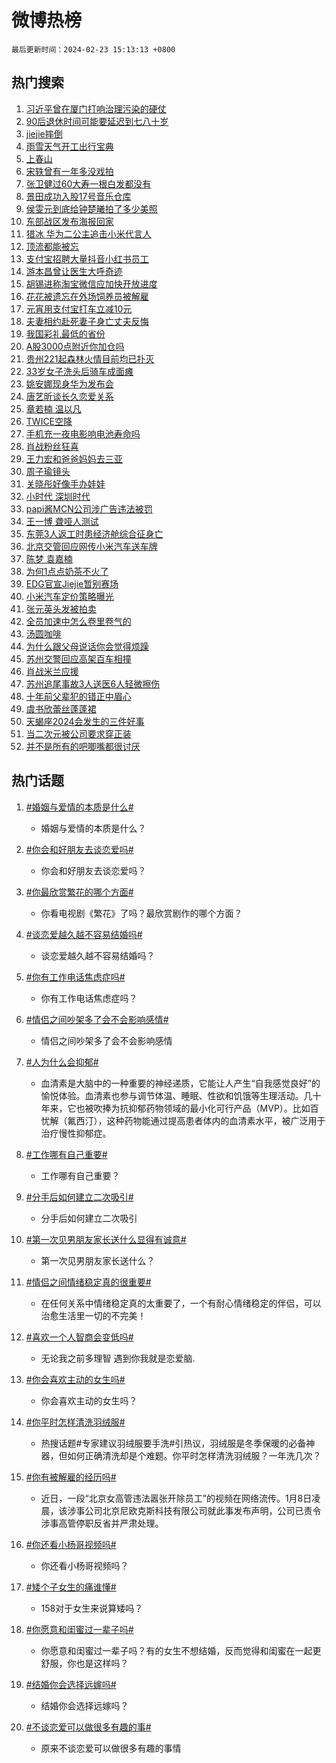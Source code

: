 # 微博热榜

`最后更新时间：2024-02-23 15:13:13 +0800`

## 热门搜索

1. [习近平曾在厦门打响治理污染的硬仗](https://m.weibo.cn/search?containerid=100103type%3D1%26t%3D10%26q%3D%23%E4%B9%A0%E8%BF%91%E5%B9%B3%E6%9B%BE%E5%9C%A8%E5%8E%A6%E9%97%A8%E6%89%93%E5%93%8D%E6%B2%BB%E7%90%86%E6%B1%A1%E6%9F%93%E7%9A%84%E7%A1%AC%E4%BB%97%23&stream_entry_id=51&isnewpage=1&extparam=seat%3D1%26dgr%3D0%26c_type%3D51%26stream_entry_id%3D51%26pos%3D0%26cate%3D10103%26filter_type%3Drealtimehot%26q%3D%2523%25E4%25B9%25A0%25E8%25BF%2591%25E5%25B9%25B3%25E6%259B%25BE%25E5%259C%25A8%25E5%258E%25A6%25E9%2597%25A8%25E6%2589%2593%25E5%2593%258D%25E6%25B2%25BB%25E7%2590%2586%25E6%25B1%25A1%25E6%259F%2593%25E7%259A%2584%25E7%25A1%25AC%25E4%25BB%2597%2523%26display_time%3D1708672392%26pre_seqid%3D1708672392361015655122)
1. [90后退休时间可能要延迟到七八十岁](https://m.weibo.cn/search?containerid=100103type%3D1%26t%3D10%26q%3D%2390%E5%90%8E%E9%80%80%E4%BC%91%E6%97%B6%E9%97%B4%E5%8F%AF%E8%83%BD%E8%A6%81%E5%BB%B6%E8%BF%9F%E5%88%B0%E4%B8%83%E5%85%AB%E5%8D%81%E5%B2%81%23&stream_entry_id=31&isnewpage=1&extparam=seat%3D1%26c_type%3D31%26stream_entry_id%3D31%26band_rank%3D1%26cate%3D5001%26realpos%3D1%26filter_type%3Drealtimehot%26q%3D%252390%25E5%2590%258E%25E9%2580%2580%25E4%25BC%2591%25E6%2597%25B6%25E9%2597%25B4%25E5%258F%25AF%25E8%2583%25BD%25E8%25A6%2581%25E5%25BB%25B6%25E8%25BF%259F%25E5%2588%25B0%25E4%25B8%2583%25E5%2585%25AB%25E5%258D%2581%25E5%25B2%2581%2523%26dgr%3D0%26pos%3D0%26flag%3D1%26lcate%3D5001%26display_time%3D1708672392%26pre_seqid%3D1708672392361015655122)
1. [jiejie摔倒](https://m.weibo.cn/search?containerid=100103type%3D1%26t%3D10%26q%3Djiejie%E6%91%94%E5%80%92&stream_entry_id=31&isnewpage=1&extparam=seat%3D1%26c_type%3D31%26stream_entry_id%3D31%26band_rank%3D2%26cate%3D5001%26realpos%3D2%26filter_type%3Drealtimehot%26q%3Djiejie%25E6%2591%2594%25E5%2580%2592%26dgr%3D0%26pos%3D1%26flag%3D2%26lcate%3D5001%26display_time%3D1708672392%26pre_seqid%3D1708672392361015655122)
1. [雨雪天气开工出行宝典](https://m.weibo.cn/search?containerid=100103type%3D1%26t%3D10%26q%3D%23%E9%9B%A8%E9%9B%AA%E5%A4%A9%E6%B0%94%E5%BC%80%E5%B7%A5%E5%87%BA%E8%A1%8C%E5%AE%9D%E5%85%B8%23&stream_entry_id=31&isnewpage=1&extparam=seat%3D1%26c_type%3D31%26stream_entry_id%3D31%26band_rank%3D3%26cate%3D5001%26realpos%3D3%26filter_type%3Drealtimehot%26q%3D%2523%25E9%259B%25A8%25E9%259B%25AA%25E5%25A4%25A9%25E6%25B0%2594%25E5%25BC%2580%25E5%25B7%25A5%25E5%2587%25BA%25E8%25A1%258C%25E5%25AE%259D%25E5%2585%25B8%2523%26dgr%3D0%26pos%3D2%26flag%3D0%26lcate%3D5001%26display_time%3D1708672392%26pre_seqid%3D1708672392361015655122)
1. [上春山](https://m.weibo.cn/search?containerid=100103type%3D1%26t%3D10%26q%3D%E4%B8%8A%E6%98%A5%E5%B1%B1&stream_entry_id=31&isnewpage=1&extparam=seat%3D1%26c_type%3D31%26stream_entry_id%3D31%26band_rank%3D4%26cate%3D5001%26realpos%3D4%26filter_type%3Drealtimehot%26q%3D%25E4%25B8%258A%25E6%2598%25A5%25E5%25B1%25B1%26dgr%3D0%26pos%3D3%26flag%3D1%26lcate%3D5001%26display_time%3D1708672392%26pre_seqid%3D1708672392361015655122)
1. [宋轶曾有一年多没戏拍](https://m.weibo.cn/search?containerid=100103type%3D1%26t%3D10%26q%3D%23%E5%AE%8B%E8%BD%B6%E6%9B%BE%E6%9C%89%E4%B8%80%E5%B9%B4%E5%A4%9A%E6%B2%A1%E6%88%8F%E6%8B%8D%23&stream_entry_id=31&isnewpage=1&extparam=seat%3D1%26c_type%3D31%26stream_entry_id%3D31%26band_rank%3D5%26cate%3D5001%26realpos%3D5%26filter_type%3Drealtimehot%26q%3D%2523%25E5%25AE%258B%25E8%25BD%25B6%25E6%259B%25BE%25E6%259C%2589%25E4%25B8%2580%25E5%25B9%25B4%25E5%25A4%259A%25E6%25B2%25A1%25E6%2588%258F%25E6%258B%258D%2523%26dgr%3D0%26pos%3D4%26flag%3D2%26lcate%3D5001%26display_time%3D1708672392%26pre_seqid%3D1708672392361015655122)
1. [张卫健过60大寿一根白发都没有](https://m.weibo.cn/search?containerid=100103type%3D1%26t%3D10%26q%3D%E5%BC%A0%E5%8D%AB%E5%81%A5%E8%BF%8760%E5%A4%A7%E5%AF%BF%E4%B8%80%E6%A0%B9%E7%99%BD%E5%8F%91%E9%83%BD%E6%B2%A1%E6%9C%89&stream_entry_id=31&isnewpage=1&extparam=seat%3D1%26c_type%3D31%26stream_entry_id%3D31%26band_rank%3D6%26cate%3D5001%26realpos%3D6%26filter_type%3Drealtimehot%26q%3D%25E5%25BC%25A0%25E5%258D%25AB%25E5%2581%25A5%25E8%25BF%258760%25E5%25A4%25A7%25E5%25AF%25BF%25E4%25B8%2580%25E6%25A0%25B9%25E7%2599%25BD%25E5%258F%2591%25E9%2583%25BD%25E6%25B2%25A1%25E6%259C%2589%26dgr%3D0%26pos%3D5%26flag%3D1%26lcate%3D5001%26display_time%3D1708672392%26pre_seqid%3D1708672392361015655122)
1. [景田成功入股17号音乐仓库](https://m.weibo.cn/search?containerid=100103type%3D1%26t%3D10%26q%3D%23%E6%99%AF%E7%94%B0%E6%88%90%E5%8A%9F%E5%85%A5%E8%82%A117%E5%8F%B7%E9%9F%B3%E4%B9%90%E4%BB%93%E5%BA%93%23&stream_entry_id=31&isnewpage=1&extparam=seat%3D1%26filter_type%3Drealtimehot%26c_type%3D31%26stream_entry_id%3D31%26band_rank%3D7%26cate%3D5001%26is_ad_pos%3D1%26q%3D%2523%25E6%2599%25AF%25E7%2594%25B0%25E6%2588%2590%25E5%258A%259F%25E5%2585%25A5%25E8%2582%25A117%25E5%258F%25B7%25E9%259F%25B3%25E4%25B9%2590%25E4%25BB%2593%25E5%25BA%2593%2523%26dgr%3D0%26adid%3D223805%26pos%3D6%26topic_ad%3D1%26lcate%3D5001%26display_time%3D1708672392%26pre_seqid%3D1708672392361015655122)
1. [侯雯元到底给钟楚曦拍了多少美照](https://m.weibo.cn/search?containerid=100103type%3D1%26t%3D10%26q%3D%23%E4%BE%AF%E9%9B%AF%E5%85%83%E5%88%B0%E5%BA%95%E7%BB%99%E9%92%9F%E6%A5%9A%E6%9B%A6%E6%8B%8D%E4%BA%86%E5%A4%9A%E5%B0%91%E7%BE%8E%E7%85%A7%23&stream_entry_id=31&isnewpage=1&extparam=seat%3D1%26c_type%3D31%26stream_entry_id%3D31%26band_rank%3D7%26cate%3D5001%26realpos%3D7%26filter_type%3Drealtimehot%26q%3D%2523%25E4%25BE%25AF%25E9%259B%25AF%25E5%2585%2583%25E5%2588%25B0%25E5%25BA%2595%25E7%25BB%2599%25E9%2592%259F%25E6%25A5%259A%25E6%259B%25A6%25E6%258B%258D%25E4%25BA%2586%25E5%25A4%259A%25E5%25B0%2591%25E7%25BE%258E%25E7%2585%25A7%2523%26dgr%3D0%26pos%3D7%26flag%3D1%26lcate%3D5001%26display_time%3D1708672392%26pre_seqid%3D1708672392361015655122)
1. [东部战区发布海报回家](https://m.weibo.cn/search?containerid=100103type%3D1%26t%3D10%26q%3D%23%E4%B8%9C%E9%83%A8%E6%88%98%E5%8C%BA%E5%8F%91%E5%B8%83%E6%B5%B7%E6%8A%A5%E5%9B%9E%E5%AE%B6%23&stream_entry_id=31&isnewpage=1&extparam=seat%3D1%26c_type%3D31%26stream_entry_id%3D31%26band_rank%3D8%26cate%3D5001%26realpos%3D8%26filter_type%3Drealtimehot%26q%3D%2523%25E4%25B8%259C%25E9%2583%25A8%25E6%2588%2598%25E5%258C%25BA%25E5%258F%2591%25E5%25B8%2583%25E6%25B5%25B7%25E6%258A%25A5%25E5%259B%259E%25E5%25AE%25B6%2523%26dgr%3D0%26pos%3D8%26flag%3D1%26lcate%3D5001%26display_time%3D1708672392%26pre_seqid%3D1708672392361015655122)
1. [猎冰 华为二公主追击小米代言人](https://m.weibo.cn/search?containerid=100103type%3D1%26t%3D10%26q%3D%E7%8C%8E%E5%86%B0+%E5%8D%8E%E4%B8%BA%E4%BA%8C%E5%85%AC%E4%B8%BB%E8%BF%BD%E5%87%BB%E5%B0%8F%E7%B1%B3%E4%BB%A3%E8%A8%80%E4%BA%BA&stream_entry_id=31&isnewpage=1&extparam=seat%3D1%26c_type%3D31%26stream_entry_id%3D31%26band_rank%3D9%26cate%3D5001%26realpos%3D9%26filter_type%3Drealtimehot%26q%3D%25E7%258C%258E%25E5%2586%25B0%2520%25E5%258D%258E%25E4%25B8%25BA%25E4%25BA%258C%25E5%2585%25AC%25E4%25B8%25BB%25E8%25BF%25BD%25E5%2587%25BB%25E5%25B0%258F%25E7%25B1%25B3%25E4%25BB%25A3%25E8%25A8%2580%25E4%25BA%25BA%26dgr%3D0%26pos%3D9%26flag%3D0%26lcate%3D5001%26display_time%3D1708672392%26pre_seqid%3D1708672392361015655122)
1. [顶流都能被忘](https://m.weibo.cn/search?containerid=100103type%3D1%26t%3D10%26q%3D%E9%A1%B6%E6%B5%81%E9%83%BD%E8%83%BD%E8%A2%AB%E5%BF%98&stream_entry_id=31&isnewpage=1&extparam=seat%3D1%26c_type%3D31%26stream_entry_id%3D31%26band_rank%3D10%26cate%3D5001%26realpos%3D10%26filter_type%3Drealtimehot%26q%3D%25E9%25A1%25B6%25E6%25B5%2581%25E9%2583%25BD%25E8%2583%25BD%25E8%25A2%25AB%25E5%25BF%2598%26dgr%3D0%26pos%3D10%26flag%3D0%26lcate%3D5001%26display_time%3D1708672392%26pre_seqid%3D1708672392361015655122)
1. [支付宝招聘大量抖音小红书员工](https://m.weibo.cn/search?containerid=100103type%3D1%26t%3D10%26q%3D%23%E6%94%AF%E4%BB%98%E5%AE%9D%E6%8B%9B%E8%81%98%E5%A4%A7%E9%87%8F%E6%8A%96%E9%9F%B3%E5%B0%8F%E7%BA%A2%E4%B9%A6%E5%91%98%E5%B7%A5%23&stream_entry_id=31&isnewpage=1&extparam=seat%3D1%26c_type%3D31%26stream_entry_id%3D31%26band_rank%3D11%26cate%3D5001%26realpos%3D11%26filter_type%3Drealtimehot%26q%3D%2523%25E6%2594%25AF%25E4%25BB%2598%25E5%25AE%259D%25E6%258B%259B%25E8%2581%2598%25E5%25A4%25A7%25E9%2587%258F%25E6%258A%2596%25E9%259F%25B3%25E5%25B0%258F%25E7%25BA%25A2%25E4%25B9%25A6%25E5%2591%2598%25E5%25B7%25A5%2523%26dgr%3D0%26pos%3D11%26flag%3D2%26lcate%3D5001%26display_time%3D1708672392%26pre_seqid%3D1708672392361015655122)
1. [游本昌曾让医生大呼奇迹](https://m.weibo.cn/search?containerid=100103type%3D1%26t%3D10%26q%3D%23%E6%B8%B8%E6%9C%AC%E6%98%8C%E6%9B%BE%E8%AE%A9%E5%8C%BB%E7%94%9F%E5%A4%A7%E5%91%BC%E5%A5%87%E8%BF%B9%23&stream_entry_id=31&isnewpage=1&extparam=seat%3D1%26c_type%3D31%26stream_entry_id%3D31%26band_rank%3D12%26cate%3D5001%26realpos%3D12%26filter_type%3Drealtimehot%26q%3D%2523%25E6%25B8%25B8%25E6%259C%25AC%25E6%2598%258C%25E6%259B%25BE%25E8%25AE%25A9%25E5%258C%25BB%25E7%2594%259F%25E5%25A4%25A7%25E5%2591%25BC%25E5%25A5%2587%25E8%25BF%25B9%2523%26dgr%3D0%26pos%3D12%26flag%3D32768%26lcate%3D5001%26display_time%3D1708672392%26pre_seqid%3D1708672392361015655122)
1. [胡锡进称淘宝微信应加快开放进度](https://m.weibo.cn/search?containerid=100103type%3D1%26t%3D10%26q%3D%23%E8%83%A1%E9%94%A1%E8%BF%9B%E7%A7%B0%E6%B7%98%E5%AE%9D%E5%BE%AE%E4%BF%A1%E5%BA%94%E5%8A%A0%E5%BF%AB%E5%BC%80%E6%94%BE%E8%BF%9B%E5%BA%A6%23&stream_entry_id=31&isnewpage=1&extparam=seat%3D1%26c_type%3D31%26stream_entry_id%3D31%26band_rank%3D13%26cate%3D5001%26realpos%3D13%26filter_type%3Drealtimehot%26q%3D%2523%25E8%2583%25A1%25E9%2594%25A1%25E8%25BF%259B%25E7%25A7%25B0%25E6%25B7%2598%25E5%25AE%259D%25E5%25BE%25AE%25E4%25BF%25A1%25E5%25BA%2594%25E5%258A%25A0%25E5%25BF%25AB%25E5%25BC%2580%25E6%2594%25BE%25E8%25BF%259B%25E5%25BA%25A6%2523%26dgr%3D0%26pos%3D13%26flag%3D1%26lcate%3D5001%26display_time%3D1708672392%26pre_seqid%3D1708672392361015655122)
1. [花花被遗忘在外场饲养员被解雇](https://m.weibo.cn/search?containerid=100103type%3D1%26t%3D10%26q%3D%23%E8%8A%B1%E8%8A%B1%E8%A2%AB%E9%81%97%E5%BF%98%E5%9C%A8%E5%A4%96%E5%9C%BA%E9%A5%B2%E5%85%BB%E5%91%98%E8%A2%AB%E8%A7%A3%E9%9B%87%23&stream_entry_id=31&isnewpage=1&extparam=seat%3D1%26c_type%3D31%26stream_entry_id%3D31%26band_rank%3D14%26cate%3D5001%26realpos%3D14%26filter_type%3Drealtimehot%26q%3D%2523%25E8%258A%25B1%25E8%258A%25B1%25E8%25A2%25AB%25E9%2581%2597%25E5%25BF%2598%25E5%259C%25A8%25E5%25A4%2596%25E5%259C%25BA%25E9%25A5%25B2%25E5%2585%25BB%25E5%2591%2598%25E8%25A2%25AB%25E8%25A7%25A3%25E9%259B%2587%2523%26dgr%3D0%26pos%3D14%26flag%3D0%26lcate%3D5001%26display_time%3D1708672392%26pre_seqid%3D1708672392361015655122)
1. [元宵用支付宝打车立减10元](https://m.weibo.cn/search?containerid=100103type%3D1%26t%3D10%26q%3D%23%E5%85%83%E5%AE%B5%E7%94%A8%E6%94%AF%E4%BB%98%E5%AE%9D%E6%89%93%E8%BD%A6%E7%AB%8B%E5%87%8F10%E5%85%83%23&stream_entry_id=31&isnewpage=1&extparam=seat%3D1%26c_type%3D31%26stream_entry_id%3D31%26band_rank%3D15%26cate%3D5001%26realpos%3D15%26filter_type%3Drealtimehot%26q%3D%2523%25E5%2585%2583%25E5%25AE%25B5%25E7%2594%25A8%25E6%2594%25AF%25E4%25BB%2598%25E5%25AE%259D%25E6%2589%2593%25E8%25BD%25A6%25E7%25AB%258B%25E5%2587%258F10%25E5%2585%2583%2523%26dgr%3D0%26adid%3D223923%26pos%3D15%26flag%3D0%26lcate%3D5001%26display_time%3D1708672392%26pre_seqid%3D1708672392361015655122)
1. [夫妻相约赴死妻子身亡丈夫反悔](https://m.weibo.cn/search?containerid=100103type%3D1%26t%3D10%26q%3D%23%E5%A4%AB%E5%A6%BB%E7%9B%B8%E7%BA%A6%E8%B5%B4%E6%AD%BB%E5%A6%BB%E5%AD%90%E8%BA%AB%E4%BA%A1%E4%B8%88%E5%A4%AB%E5%8F%8D%E6%82%94%23&stream_entry_id=31&isnewpage=1&extparam=seat%3D1%26c_type%3D31%26stream_entry_id%3D31%26band_rank%3D16%26cate%3D5001%26realpos%3D16%26filter_type%3Drealtimehot%26q%3D%2523%25E5%25A4%25AB%25E5%25A6%25BB%25E7%259B%25B8%25E7%25BA%25A6%25E8%25B5%25B4%25E6%25AD%25BB%25E5%25A6%25BB%25E5%25AD%2590%25E8%25BA%25AB%25E4%25BA%25A1%25E4%25B8%2588%25E5%25A4%25AB%25E5%258F%258D%25E6%2582%2594%2523%26dgr%3D0%26pos%3D16%26flag%3D2%26lcate%3D5001%26display_time%3D1708672392%26pre_seqid%3D1708672392361015655122)
1. [我国彩礼最低的省份](https://m.weibo.cn/search?containerid=100103type%3D1%26t%3D10%26q%3D%23%E6%88%91%E5%9B%BD%E5%BD%A9%E7%A4%BC%E6%9C%80%E4%BD%8E%E7%9A%84%E7%9C%81%E4%BB%BD%23&stream_entry_id=31&isnewpage=1&extparam=seat%3D1%26c_type%3D31%26stream_entry_id%3D31%26band_rank%3D17%26cate%3D5001%26realpos%3D17%26filter_type%3Drealtimehot%26q%3D%2523%25E6%2588%2591%25E5%259B%25BD%25E5%25BD%25A9%25E7%25A4%25BC%25E6%259C%2580%25E4%25BD%258E%25E7%259A%2584%25E7%259C%2581%25E4%25BB%25BD%2523%26dgr%3D0%26pos%3D17%26flag%3D0%26lcate%3D5001%26display_time%3D1708672392%26pre_seqid%3D1708672392361015655122)
1. [A股3000点附近你加仓吗](https://m.weibo.cn/search?containerid=100103type%3D1%26t%3D10%26q%3D%23A%E8%82%A13000%E7%82%B9%E9%99%84%E8%BF%91%E4%BD%A0%E5%8A%A0%E4%BB%93%E5%90%97%23&stream_entry_id=31&isnewpage=1&extparam=seat%3D1%26c_type%3D31%26stream_entry_id%3D31%26band_rank%3D18%26cate%3D5001%26realpos%3D18%26filter_type%3Drealtimehot%26q%3D%2523A%25E8%2582%25A13000%25E7%2582%25B9%25E9%2599%2584%25E8%25BF%2591%25E4%25BD%25A0%25E5%258A%25A0%25E4%25BB%2593%25E5%2590%2597%2523%26dgr%3D0%26pos%3D18%26flag%3D1%26lcate%3D5001%26display_time%3D1708672392%26pre_seqid%3D1708672392361015655122)
1. [贵州221起森林火情目前均已扑灭](https://m.weibo.cn/search?containerid=100103type%3D1%26t%3D10%26q%3D%23%E8%B4%B5%E5%B7%9E221%E8%B5%B7%E6%A3%AE%E6%9E%97%E7%81%AB%E6%83%85%E7%9B%AE%E5%89%8D%E5%9D%87%E5%B7%B2%E6%89%91%E7%81%AD%23&stream_entry_id=31&isnewpage=1&extparam=seat%3D1%26c_type%3D31%26stream_entry_id%3D31%26band_rank%3D19%26cate%3D5001%26realpos%3D19%26filter_type%3Drealtimehot%26q%3D%2523%25E8%25B4%25B5%25E5%25B7%259E221%25E8%25B5%25B7%25E6%25A3%25AE%25E6%259E%2597%25E7%2581%25AB%25E6%2583%2585%25E7%259B%25AE%25E5%2589%258D%25E5%259D%2587%25E5%25B7%25B2%25E6%2589%2591%25E7%2581%25AD%2523%26dgr%3D0%26pos%3D19%26flag%3D1%26lcate%3D5001%26display_time%3D1708672392%26pre_seqid%3D1708672392361015655122)
1. [33岁女子洗头后骑车成面瘫](https://m.weibo.cn/search?containerid=100103type%3D1%26t%3D10%26q%3D%2333%E5%B2%81%E5%A5%B3%E5%AD%90%E6%B4%97%E5%A4%B4%E5%90%8E%E9%AA%91%E8%BD%A6%E6%88%90%E9%9D%A2%E7%98%AB%23&stream_entry_id=31&isnewpage=1&extparam=seat%3D1%26c_type%3D31%26stream_entry_id%3D31%26band_rank%3D20%26cate%3D5001%26realpos%3D20%26filter_type%3Drealtimehot%26q%3D%252333%25E5%25B2%2581%25E5%25A5%25B3%25E5%25AD%2590%25E6%25B4%2597%25E5%25A4%25B4%25E5%2590%258E%25E9%25AA%2591%25E8%25BD%25A6%25E6%2588%2590%25E9%259D%25A2%25E7%2598%25AB%2523%26dgr%3D0%26pos%3D20%26flag%3D0%26lcate%3D5001%26display_time%3D1708672392%26pre_seqid%3D1708672392361015655122)
1. [姚安娜现身华为发布会](https://m.weibo.cn/search?containerid=100103type%3D1%26t%3D10%26q%3D%23%E5%A7%9A%E5%AE%89%E5%A8%9C%E7%8E%B0%E8%BA%AB%E5%8D%8E%E4%B8%BA%E5%8F%91%E5%B8%83%E4%BC%9A%23&stream_entry_id=31&isnewpage=1&extparam=seat%3D1%26c_type%3D31%26stream_entry_id%3D31%26band_rank%3D21%26cate%3D5001%26realpos%3D21%26filter_type%3Drealtimehot%26q%3D%2523%25E5%25A7%259A%25E5%25AE%2589%25E5%25A8%259C%25E7%258E%25B0%25E8%25BA%25AB%25E5%258D%258E%25E4%25B8%25BA%25E5%258F%2591%25E5%25B8%2583%25E4%25BC%259A%2523%26dgr%3D0%26pos%3D21%26flag%3D1%26lcate%3D5001%26display_time%3D1708672392%26pre_seqid%3D1708672392361015655122)
1. [唐艺昕谈长久恋爱关系](https://m.weibo.cn/search?containerid=100103type%3D1%26t%3D10%26q%3D%23%E5%94%90%E8%89%BA%E6%98%95%E8%B0%88%E9%95%BF%E4%B9%85%E6%81%8B%E7%88%B1%E5%85%B3%E7%B3%BB%23&stream_entry_id=31&isnewpage=1&extparam=seat%3D1%26c_type%3D31%26stream_entry_id%3D31%26band_rank%3D22%26cate%3D5001%26realpos%3D22%26filter_type%3Drealtimehot%26q%3D%2523%25E5%2594%2590%25E8%2589%25BA%25E6%2598%2595%25E8%25B0%2588%25E9%2595%25BF%25E4%25B9%2585%25E6%2581%258B%25E7%2588%25B1%25E5%2585%25B3%25E7%25B3%25BB%2523%26dgr%3D0%26pos%3D22%26flag%3D1%26lcate%3D5001%26display_time%3D1708672392%26pre_seqid%3D1708672392361015655122)
1. [章若楠 温以凡](https://m.weibo.cn/search?containerid=100103type%3D1%26t%3D10%26q%3D%E7%AB%A0%E8%8B%A5%E6%A5%A0+%E6%B8%A9%E4%BB%A5%E5%87%A1&stream_entry_id=31&isnewpage=1&extparam=seat%3D1%26c_type%3D31%26stream_entry_id%3D31%26band_rank%3D23%26cate%3D5001%26realpos%3D23%26filter_type%3Drealtimehot%26q%3D%25E7%25AB%25A0%25E8%258B%25A5%25E6%25A5%25A0%2520%25E6%25B8%25A9%25E4%25BB%25A5%25E5%2587%25A1%26dgr%3D0%26pos%3D23%26flag%3D2%26lcate%3D5001%26display_time%3D1708672392%26pre_seqid%3D1708672392361015655122)
1. [TWICE空降](https://m.weibo.cn/search?containerid=100103type%3D1%26t%3D10%26q%3DTWICE%E7%A9%BA%E9%99%8D&stream_entry_id=31&isnewpage=1&extparam=seat%3D1%26c_type%3D31%26stream_entry_id%3D31%26band_rank%3D24%26cate%3D5001%26realpos%3D24%26filter_type%3Drealtimehot%26q%3DTWICE%25E7%25A9%25BA%25E9%2599%258D%26dgr%3D0%26pos%3D24%26flag%3D1%26lcate%3D5001%26display_time%3D1708672392%26pre_seqid%3D1708672392361015655122)
1. [手机充一夜电影响电池寿命吗](https://m.weibo.cn/search?containerid=100103type%3D1%26t%3D10%26q%3D%23%E6%89%8B%E6%9C%BA%E5%85%85%E4%B8%80%E5%A4%9C%E7%94%B5%E5%BD%B1%E5%93%8D%E7%94%B5%E6%B1%A0%E5%AF%BF%E5%91%BD%E5%90%97%23&stream_entry_id=31&isnewpage=1&extparam=seat%3D1%26c_type%3D31%26stream_entry_id%3D31%26band_rank%3D25%26cate%3D5001%26realpos%3D25%26filter_type%3Drealtimehot%26q%3D%2523%25E6%2589%258B%25E6%259C%25BA%25E5%2585%2585%25E4%25B8%2580%25E5%25A4%259C%25E7%2594%25B5%25E5%25BD%25B1%25E5%2593%258D%25E7%2594%25B5%25E6%25B1%25A0%25E5%25AF%25BF%25E5%2591%25BD%25E5%2590%2597%2523%26dgr%3D0%26pos%3D25%26flag%3D1%26lcate%3D5001%26display_time%3D1708672392%26pre_seqid%3D1708672392361015655122)
1. [肖战粉丝狂喜](https://m.weibo.cn/search?containerid=100103type%3D1%26t%3D10%26q%3D%23%E8%82%96%E6%88%98%E7%B2%89%E4%B8%9D%E7%8B%82%E5%96%9C%23&stream_entry_id=31&isnewpage=1&extparam=seat%3D1%26c_type%3D31%26stream_entry_id%3D31%26band_rank%3D26%26cate%3D5001%26realpos%3D26%26filter_type%3Drealtimehot%26q%3D%2523%25E8%2582%2596%25E6%2588%2598%25E7%25B2%2589%25E4%25B8%259D%25E7%258B%2582%25E5%2596%259C%2523%26dgr%3D0%26pos%3D26%26flag%3D0%26lcate%3D5001%26display_time%3D1708672392%26pre_seqid%3D1708672392361015655122)
1. [王力宏和爸爸妈妈去三亚](https://m.weibo.cn/search?containerid=100103type%3D1%26t%3D10%26q%3D%23%E7%8E%8B%E5%8A%9B%E5%AE%8F%E5%92%8C%E7%88%B8%E7%88%B8%E5%A6%88%E5%A6%88%E5%8E%BB%E4%B8%89%E4%BA%9A%23&stream_entry_id=31&isnewpage=1&extparam=seat%3D1%26c_type%3D31%26stream_entry_id%3D31%26band_rank%3D27%26cate%3D5001%26realpos%3D27%26filter_type%3Drealtimehot%26q%3D%2523%25E7%258E%258B%25E5%258A%259B%25E5%25AE%258F%25E5%2592%258C%25E7%2588%25B8%25E7%2588%25B8%25E5%25A6%2588%25E5%25A6%2588%25E5%258E%25BB%25E4%25B8%2589%25E4%25BA%259A%2523%26dgr%3D0%26pos%3D27%26flag%3D1%26lcate%3D5001%26display_time%3D1708672392%26pre_seqid%3D1708672392361015655122)
1. [周子瑜镜头](https://m.weibo.cn/search?containerid=100103type%3D1%26t%3D10%26q%3D%E5%91%A8%E5%AD%90%E7%91%9C%E9%95%9C%E5%A4%B4&stream_entry_id=31&isnewpage=1&extparam=seat%3D1%26c_type%3D31%26stream_entry_id%3D31%26band_rank%3D28%26cate%3D5001%26realpos%3D28%26filter_type%3Drealtimehot%26q%3D%25E5%2591%25A8%25E5%25AD%2590%25E7%2591%259C%25E9%2595%259C%25E5%25A4%25B4%26dgr%3D0%26pos%3D28%26flag%3D1%26lcate%3D5001%26display_time%3D1708672392%26pre_seqid%3D1708672392361015655122)
1. [关晓彤好像手办娃娃](https://m.weibo.cn/search?containerid=100103type%3D1%26t%3D10%26q%3D%23%E5%85%B3%E6%99%93%E5%BD%A4%E5%A5%BD%E5%83%8F%E6%89%8B%E5%8A%9E%E5%A8%83%E5%A8%83%23&stream_entry_id=31&isnewpage=1&extparam=seat%3D1%26c_type%3D31%26stream_entry_id%3D31%26band_rank%3D29%26cate%3D5001%26realpos%3D29%26filter_type%3Drealtimehot%26q%3D%2523%25E5%2585%25B3%25E6%2599%2593%25E5%25BD%25A4%25E5%25A5%25BD%25E5%2583%258F%25E6%2589%258B%25E5%258A%259E%25E5%25A8%2583%25E5%25A8%2583%2523%26dgr%3D0%26pos%3D29%26flag%3D0%26lcate%3D5001%26display_time%3D1708672392%26pre_seqid%3D1708672392361015655122)
1. [小时代 深圳时代](https://m.weibo.cn/search?containerid=100103type%3D1%26t%3D10%26q%3D%E5%B0%8F%E6%97%B6%E4%BB%A3+%E6%B7%B1%E5%9C%B3%E6%97%B6%E4%BB%A3&stream_entry_id=31&isnewpage=1&extparam=seat%3D1%26c_type%3D31%26stream_entry_id%3D31%26band_rank%3D30%26cate%3D5001%26realpos%3D30%26filter_type%3Drealtimehot%26q%3D%25E5%25B0%258F%25E6%2597%25B6%25E4%25BB%25A3%2520%25E6%25B7%25B1%25E5%259C%25B3%25E6%2597%25B6%25E4%25BB%25A3%26dgr%3D0%26pos%3D30%26flag%3D1%26lcate%3D5001%26display_time%3D1708672392%26pre_seqid%3D1708672392361015655122)
1. [papi酱MCN公司涉广告违法被罚](https://m.weibo.cn/search?containerid=100103type%3D1%26t%3D10%26q%3D%23papi%E9%85%B1MCN%E5%85%AC%E5%8F%B8%E6%B6%89%E5%B9%BF%E5%91%8A%E8%BF%9D%E6%B3%95%E8%A2%AB%E7%BD%9A%23&stream_entry_id=31&isnewpage=1&extparam=seat%3D1%26c_type%3D31%26stream_entry_id%3D31%26band_rank%3D31%26cate%3D5001%26realpos%3D31%26filter_type%3Drealtimehot%26q%3D%2523papi%25E9%2585%25B1MCN%25E5%2585%25AC%25E5%258F%25B8%25E6%25B6%2589%25E5%25B9%25BF%25E5%2591%258A%25E8%25BF%259D%25E6%25B3%2595%25E8%25A2%25AB%25E7%25BD%259A%2523%26dgr%3D0%26pos%3D31%26flag%3D0%26lcate%3D5001%26display_time%3D1708672392%26pre_seqid%3D1708672392361015655122)
1. [王一博 聋哑人测试](https://m.weibo.cn/search?containerid=100103type%3D1%26t%3D10%26q%3D%E7%8E%8B%E4%B8%80%E5%8D%9A+%E8%81%8B%E5%93%91%E4%BA%BA%E6%B5%8B%E8%AF%95&stream_entry_id=31&isnewpage=1&extparam=seat%3D1%26c_type%3D31%26stream_entry_id%3D31%26band_rank%3D32%26cate%3D5001%26realpos%3D32%26filter_type%3Drealtimehot%26q%3D%25E7%258E%258B%25E4%25B8%2580%25E5%258D%259A%2520%25E8%2581%258B%25E5%2593%2591%25E4%25BA%25BA%25E6%25B5%258B%25E8%25AF%2595%26dgr%3D0%26pos%3D32%26flag%3D1%26lcate%3D5001%26display_time%3D1708672392%26pre_seqid%3D1708672392361015655122)
1. [东莞3人返工时患经济舱综合征身亡](https://m.weibo.cn/search?containerid=100103type%3D1%26t%3D10%26q%3D%23%E4%B8%9C%E8%8E%9E3%E4%BA%BA%E8%BF%94%E5%B7%A5%E6%97%B6%E6%82%A3%E7%BB%8F%E6%B5%8E%E8%88%B1%E7%BB%BC%E5%90%88%E5%BE%81%E8%BA%AB%E4%BA%A1%23&stream_entry_id=31&isnewpage=1&extparam=seat%3D1%26c_type%3D31%26stream_entry_id%3D31%26band_rank%3D33%26cate%3D5001%26realpos%3D33%26filter_type%3Drealtimehot%26q%3D%2523%25E4%25B8%259C%25E8%258E%259E3%25E4%25BA%25BA%25E8%25BF%2594%25E5%25B7%25A5%25E6%2597%25B6%25E6%2582%25A3%25E7%25BB%258F%25E6%25B5%258E%25E8%2588%25B1%25E7%25BB%25BC%25E5%2590%2588%25E5%25BE%2581%25E8%25BA%25AB%25E4%25BA%25A1%2523%26dgr%3D0%26pos%3D33%26flag%3D0%26lcate%3D5001%26display_time%3D1708672392%26pre_seqid%3D1708672392361015655122)
1. [北京交管回应网传小米汽车送车牌](https://m.weibo.cn/search?containerid=100103type%3D1%26t%3D10%26q%3D%23%E5%8C%97%E4%BA%AC%E4%BA%A4%E7%AE%A1%E5%9B%9E%E5%BA%94%E7%BD%91%E4%BC%A0%E5%B0%8F%E7%B1%B3%E6%B1%BD%E8%BD%A6%E9%80%81%E8%BD%A6%E7%89%8C%23&stream_entry_id=31&isnewpage=1&extparam=seat%3D1%26c_type%3D31%26stream_entry_id%3D31%26band_rank%3D34%26cate%3D5001%26realpos%3D34%26filter_type%3Drealtimehot%26q%3D%2523%25E5%258C%2597%25E4%25BA%25AC%25E4%25BA%25A4%25E7%25AE%25A1%25E5%259B%259E%25E5%25BA%2594%25E7%25BD%2591%25E4%25BC%25A0%25E5%25B0%258F%25E7%25B1%25B3%25E6%25B1%25BD%25E8%25BD%25A6%25E9%2580%2581%25E8%25BD%25A6%25E7%2589%258C%2523%26dgr%3D0%26pos%3D34%26flag%3D1%26lcate%3D5001%26display_time%3D1708672392%26pre_seqid%3D1708672392361015655122)
1. [陈梦 袁嘉楠](https://m.weibo.cn/search?containerid=100103type%3D1%26t%3D10%26q%3D%E9%99%88%E6%A2%A6+%E8%A2%81%E5%98%89%E6%A5%A0&stream_entry_id=31&isnewpage=1&extparam=seat%3D1%26c_type%3D31%26stream_entry_id%3D31%26band_rank%3D35%26cate%3D5001%26realpos%3D35%26filter_type%3Drealtimehot%26q%3D%25E9%2599%2588%25E6%25A2%25A6%2520%25E8%25A2%2581%25E5%2598%2589%25E6%25A5%25A0%26dgr%3D0%26pos%3D35%26flag%3D0%26lcate%3D5001%26display_time%3D1708672392%26pre_seqid%3D1708672392361015655122)
1. [为何1点点奶茶不火了](https://m.weibo.cn/search?containerid=100103type%3D1%26t%3D10%26q%3D%23%E4%B8%BA%E4%BD%951%E7%82%B9%E7%82%B9%E5%A5%B6%E8%8C%B6%E4%B8%8D%E7%81%AB%E4%BA%86%23&stream_entry_id=31&isnewpage=1&extparam=seat%3D1%26c_type%3D31%26stream_entry_id%3D31%26band_rank%3D36%26cate%3D5001%26realpos%3D36%26filter_type%3Drealtimehot%26q%3D%2523%25E4%25B8%25BA%25E4%25BD%25951%25E7%2582%25B9%25E7%2582%25B9%25E5%25A5%25B6%25E8%258C%25B6%25E4%25B8%258D%25E7%2581%25AB%25E4%25BA%2586%2523%26dgr%3D0%26pos%3D36%26flag%3D0%26lcate%3D5001%26display_time%3D1708672392%26pre_seqid%3D1708672392361015655122)
1. [EDG官宣Jiejie暂别赛场](https://m.weibo.cn/search?containerid=100103type%3D1%26t%3D10%26q%3D%23EDG%E5%AE%98%E5%AE%A3Jiejie%E6%9A%82%E5%88%AB%E8%B5%9B%E5%9C%BA%23&stream_entry_id=31&isnewpage=1&extparam=seat%3D1%26c_type%3D31%26stream_entry_id%3D31%26band_rank%3D37%26cate%3D5001%26realpos%3D37%26filter_type%3Drealtimehot%26q%3D%2523EDG%25E5%25AE%2598%25E5%25AE%25A3Jiejie%25E6%259A%2582%25E5%2588%25AB%25E8%25B5%259B%25E5%259C%25BA%2523%26dgr%3D0%26pos%3D37%26flag%3D1%26lcate%3D5001%26display_time%3D1708672392%26pre_seqid%3D1708672392361015655122)
1. [小米汽车定价策略曝光](https://m.weibo.cn/search?containerid=100103type%3D1%26t%3D10%26q%3D%23%E5%B0%8F%E7%B1%B3%E6%B1%BD%E8%BD%A6%E5%AE%9A%E4%BB%B7%E7%AD%96%E7%95%A5%E6%9B%9D%E5%85%89%23&stream_entry_id=31&isnewpage=1&extparam=seat%3D1%26c_type%3D31%26stream_entry_id%3D31%26band_rank%3D38%26cate%3D5001%26realpos%3D38%26filter_type%3Drealtimehot%26q%3D%2523%25E5%25B0%258F%25E7%25B1%25B3%25E6%25B1%25BD%25E8%25BD%25A6%25E5%25AE%259A%25E4%25BB%25B7%25E7%25AD%2596%25E7%2595%25A5%25E6%259B%259D%25E5%2585%2589%2523%26dgr%3D0%26pos%3D38%26flag%3D0%26lcate%3D5001%26display_time%3D1708672392%26pre_seqid%3D1708672392361015655122)
1. [张元英头发被拍卖](https://m.weibo.cn/search?containerid=100103type%3D1%26t%3D10%26q%3D%23%E5%BC%A0%E5%85%83%E8%8B%B1%E5%A4%B4%E5%8F%91%E8%A2%AB%E6%8B%8D%E5%8D%96%23&stream_entry_id=31&isnewpage=1&extparam=seat%3D1%26c_type%3D31%26stream_entry_id%3D31%26band_rank%3D39%26cate%3D5001%26realpos%3D39%26filter_type%3Drealtimehot%26q%3D%2523%25E5%25BC%25A0%25E5%2585%2583%25E8%258B%25B1%25E5%25A4%25B4%25E5%258F%2591%25E8%25A2%25AB%25E6%258B%258D%25E5%258D%2596%2523%26dgr%3D0%26pos%3D39%26flag%3D0%26lcate%3D5001%26display_time%3D1708672392%26pre_seqid%3D1708672392361015655122)
1. [全员加速中怎么卷里卷气的](https://m.weibo.cn/search?containerid=100103type%3D1%26t%3D10%26q%3D%23%E5%85%A8%E5%91%98%E5%8A%A0%E9%80%9F%E4%B8%AD%E6%80%8E%E4%B9%88%E5%8D%B7%E9%87%8C%E5%8D%B7%E6%B0%94%E7%9A%84%23&stream_entry_id=31&isnewpage=1&extparam=seat%3D1%26c_type%3D31%26stream_entry_id%3D31%26band_rank%3D40%26cate%3D5001%26realpos%3D40%26filter_type%3Drealtimehot%26q%3D%2523%25E5%2585%25A8%25E5%2591%2598%25E5%258A%25A0%25E9%2580%259F%25E4%25B8%25AD%25E6%2580%258E%25E4%25B9%2588%25E5%258D%25B7%25E9%2587%258C%25E5%258D%25B7%25E6%25B0%2594%25E7%259A%2584%2523%26dgr%3D0%26pos%3D40%26flag%3D1%26lcate%3D5001%26display_time%3D1708672392%26pre_seqid%3D1708672392361015655122)
1. [汤圆咖啡](https://m.weibo.cn/search?containerid=100103type%3D1%26t%3D10%26q%3D%E6%B1%A4%E5%9C%86%E5%92%96%E5%95%A1&stream_entry_id=31&isnewpage=1&extparam=seat%3D1%26c_type%3D31%26stream_entry_id%3D31%26band_rank%3D41%26cate%3D5001%26realpos%3D41%26filter_type%3Drealtimehot%26q%3D%25E6%25B1%25A4%25E5%259C%2586%25E5%2592%2596%25E5%2595%25A1%26dgr%3D0%26pos%3D41%26flag%3D1%26lcate%3D5001%26display_time%3D1708672392%26pre_seqid%3D1708672392361015655122)
1. [为什么跟父母说话你会觉得烦躁](https://m.weibo.cn/search?containerid=100103type%3D1%26t%3D10%26q%3D%E4%B8%BA%E4%BB%80%E4%B9%88%E8%B7%9F%E7%88%B6%E6%AF%8D%E8%AF%B4%E8%AF%9D%E4%BD%A0%E4%BC%9A%E8%A7%89%E5%BE%97%E7%83%A6%E8%BA%81&stream_entry_id=31&isnewpage=1&extparam=seat%3D1%26c_type%3D31%26stream_entry_id%3D31%26band_rank%3D42%26cate%3D5001%26realpos%3D42%26filter_type%3Drealtimehot%26q%3D%25E4%25B8%25BA%25E4%25BB%2580%25E4%25B9%2588%25E8%25B7%259F%25E7%2588%25B6%25E6%25AF%258D%25E8%25AF%25B4%25E8%25AF%259D%25E4%25BD%25A0%25E4%25BC%259A%25E8%25A7%2589%25E5%25BE%2597%25E7%2583%25A6%25E8%25BA%2581%26dgr%3D0%26pos%3D42%26flag%3D0%26lcate%3D5001%26display_time%3D1708672392%26pre_seqid%3D1708672392361015655122)
1. [苏州交警回应高架百车相撞](https://m.weibo.cn/search?containerid=100103type%3D1%26t%3D10%26q%3D%23%E8%8B%8F%E5%B7%9E%E4%BA%A4%E8%AD%A6%E5%9B%9E%E5%BA%94%E9%AB%98%E6%9E%B6%E7%99%BE%E8%BD%A6%E7%9B%B8%E6%92%9E%23&stream_entry_id=31&isnewpage=1&extparam=seat%3D1%26c_type%3D31%26stream_entry_id%3D31%26band_rank%3D43%26cate%3D5001%26realpos%3D43%26filter_type%3Drealtimehot%26q%3D%2523%25E8%258B%258F%25E5%25B7%259E%25E4%25BA%25A4%25E8%25AD%25A6%25E5%259B%259E%25E5%25BA%2594%25E9%25AB%2598%25E6%259E%25B6%25E7%2599%25BE%25E8%25BD%25A6%25E7%259B%25B8%25E6%2592%259E%2523%26dgr%3D0%26pos%3D43%26flag%3D0%26lcate%3D5001%26display_time%3D1708672392%26pre_seqid%3D1708672392361015655122)
1. [肖战米兰应援](https://m.weibo.cn/search?containerid=100103type%3D1%26t%3D10%26q%3D%23%E8%82%96%E6%88%98%E7%B1%B3%E5%85%B0%E5%BA%94%E6%8F%B4%23&stream_entry_id=31&isnewpage=1&extparam=seat%3D1%26c_type%3D31%26stream_entry_id%3D31%26band_rank%3D44%26cate%3D5001%26realpos%3D44%26filter_type%3Drealtimehot%26q%3D%2523%25E8%2582%2596%25E6%2588%2598%25E7%25B1%25B3%25E5%2585%25B0%25E5%25BA%2594%25E6%258F%25B4%2523%26dgr%3D0%26pos%3D44%26flag%3D1%26lcate%3D5001%26display_time%3D1708672392%26pre_seqid%3D1708672392361015655122)
1. [苏州追尾事故3人送医6人轻微擦伤](https://m.weibo.cn/search?containerid=100103type%3D1%26t%3D10%26q%3D%23%E8%8B%8F%E5%B7%9E%E8%BF%BD%E5%B0%BE%E4%BA%8B%E6%95%853%E4%BA%BA%E9%80%81%E5%8C%BB6%E4%BA%BA%E8%BD%BB%E5%BE%AE%E6%93%A6%E4%BC%A4%23&stream_entry_id=31&isnewpage=1&extparam=seat%3D1%26c_type%3D31%26stream_entry_id%3D31%26band_rank%3D45%26cate%3D5001%26realpos%3D45%26filter_type%3Drealtimehot%26q%3D%2523%25E8%258B%258F%25E5%25B7%259E%25E8%25BF%25BD%25E5%25B0%25BE%25E4%25BA%258B%25E6%2595%25853%25E4%25BA%25BA%25E9%2580%2581%25E5%258C%25BB6%25E4%25BA%25BA%25E8%25BD%25BB%25E5%25BE%25AE%25E6%2593%25A6%25E4%25BC%25A4%2523%26dgr%3D0%26pos%3D45%26flag%3D0%26lcate%3D5001%26display_time%3D1708672392%26pre_seqid%3D1708672392361015655122)
1. [十年前父辈犯的错正中眉心](https://m.weibo.cn/search?containerid=100103type%3D1%26t%3D10%26q%3D%E5%8D%81%E5%B9%B4%E5%89%8D%E7%88%B6%E8%BE%88%E7%8A%AF%E7%9A%84%E9%94%99%E6%AD%A3%E4%B8%AD%E7%9C%89%E5%BF%83&stream_entry_id=31&isnewpage=1&extparam=seat%3D1%26c_type%3D31%26stream_entry_id%3D31%26band_rank%3D46%26cate%3D5001%26realpos%3D46%26filter_type%3Drealtimehot%26q%3D%25E5%258D%2581%25E5%25B9%25B4%25E5%2589%258D%25E7%2588%25B6%25E8%25BE%2588%25E7%258A%25AF%25E7%259A%2584%25E9%2594%2599%25E6%25AD%25A3%25E4%25B8%25AD%25E7%259C%2589%25E5%25BF%2583%26dgr%3D0%26pos%3D46%26flag%3D1%26lcate%3D5001%26display_time%3D1708672392%26pre_seqid%3D1708672392361015655122)
1. [虞书欣蕾丝蓬蓬裙](https://m.weibo.cn/search?containerid=100103type%3D1%26t%3D10%26q%3D%23%E8%99%9E%E4%B9%A6%E6%AC%A3%E8%95%BE%E4%B8%9D%E8%93%AC%E8%93%AC%E8%A3%99%23&stream_entry_id=31&isnewpage=1&extparam=seat%3D1%26c_type%3D31%26stream_entry_id%3D31%26band_rank%3D47%26cate%3D5001%26realpos%3D47%26filter_type%3Drealtimehot%26q%3D%2523%25E8%2599%259E%25E4%25B9%25A6%25E6%25AC%25A3%25E8%2595%25BE%25E4%25B8%259D%25E8%2593%25AC%25E8%2593%25AC%25E8%25A3%2599%2523%26dgr%3D0%26pos%3D47%26flag%3D1%26lcate%3D5001%26display_time%3D1708672392%26pre_seqid%3D1708672392361015655122)
1. [天蝎座2024会发生的三件好事](https://m.weibo.cn/search?containerid=100103type%3D1%26t%3D10%26q%3D%E5%A4%A9%E8%9D%8E%E5%BA%A72024%E4%BC%9A%E5%8F%91%E7%94%9F%E7%9A%84%E4%B8%89%E4%BB%B6%E5%A5%BD%E4%BA%8B&stream_entry_id=31&isnewpage=1&extparam=seat%3D1%26c_type%3D31%26stream_entry_id%3D31%26band_rank%3D48%26cate%3D5001%26realpos%3D48%26filter_type%3Drealtimehot%26q%3D%25E5%25A4%25A9%25E8%259D%258E%25E5%25BA%25A72024%25E4%25BC%259A%25E5%258F%2591%25E7%2594%259F%25E7%259A%2584%25E4%25B8%2589%25E4%25BB%25B6%25E5%25A5%25BD%25E4%25BA%258B%26dgr%3D0%26pos%3D48%26flag%3D0%26lcate%3D5001%26display_time%3D1708672392%26pre_seqid%3D1708672392361015655122)
1. [当二次元被公司要求穿正装](https://m.weibo.cn/search?containerid=100103type%3D1%26t%3D10%26q%3D%E5%BD%93%E4%BA%8C%E6%AC%A1%E5%85%83%E8%A2%AB%E5%85%AC%E5%8F%B8%E8%A6%81%E6%B1%82%E7%A9%BF%E6%AD%A3%E8%A3%85&stream_entry_id=31&isnewpage=1&extparam=seat%3D1%26c_type%3D31%26stream_entry_id%3D31%26band_rank%3D49%26cate%3D5001%26realpos%3D49%26filter_type%3Drealtimehot%26q%3D%25E5%25BD%2593%25E4%25BA%258C%25E6%25AC%25A1%25E5%2585%2583%25E8%25A2%25AB%25E5%2585%25AC%25E5%258F%25B8%25E8%25A6%2581%25E6%25B1%2582%25E7%25A9%25BF%25E6%25AD%25A3%25E8%25A3%2585%26dgr%3D0%26pos%3D49%26flag%3D1%26lcate%3D5001%26display_time%3D1708672392%26pre_seqid%3D1708672392361015655122)
1. [并不是所有的吧唧嘴都很讨厌](https://m.weibo.cn/search?containerid=100103type%3D1%26t%3D10%26q%3D%E5%B9%B6%E4%B8%8D%E6%98%AF%E6%89%80%E6%9C%89%E7%9A%84%E5%90%A7%E5%94%A7%E5%98%B4%E9%83%BD%E5%BE%88%E8%AE%A8%E5%8E%8C&stream_entry_id=31&isnewpage=1&extparam=seat%3D1%26c_type%3D31%26stream_entry_id%3D31%26band_rank%3D50%26cate%3D5001%26realpos%3D50%26filter_type%3Drealtimehot%26q%3D%25E5%25B9%25B6%25E4%25B8%258D%25E6%2598%25AF%25E6%2589%2580%25E6%259C%2589%25E7%259A%2584%25E5%2590%25A7%25E5%2594%25A7%25E5%2598%25B4%25E9%2583%25BD%25E5%25BE%2588%25E8%25AE%25A8%25E5%258E%258C%26dgr%3D0%26pos%3D50%26flag%3D1%26lcate%3D5001%26display_time%3D1708672392%26pre_seqid%3D1708672392361015655122)

## 热门话题

1. [#婚姻与爱情的本质是什么#](https://m.weibo.cn/search?containerid=231522type%3D1%26t%3D10%26q%3D%23%E5%A9%9A%E5%A7%BB%E4%B8%8E%E7%88%B1%E6%83%85%E7%9A%84%E6%9C%AC%E8%B4%A8%E6%98%AF%E4%BB%80%E4%B9%88%23&stream_entry_id=128&isnewpage=1&extparam=seat%3D1%26dgr%3D0%26c_type%3D128%26pos%3D1-0-0%26cate%3D5004%26lcate%3D5004%26unitid%3D1704881162756%26display_time%3D1708672393%26pre_seqid%3D1708672393678920403238)
    - 婚姻与爱情的本质是什么？

1. [#你会和好朋友去谈恋爱吗#](https://m.weibo.cn/search?containerid=231522type%3D1%26t%3D10%26q%3D%23%E4%BD%A0%E4%BC%9A%E5%92%8C%E5%A5%BD%E6%9C%8B%E5%8F%8B%E5%8E%BB%E8%B0%88%E6%81%8B%E7%88%B1%E5%90%97%23&stream_entry_id=128&isnewpage=1&extparam=seat%3D1%26dgr%3D0%26c_type%3D128%26pos%3D1-0-1%26cate%3D5004%26lcate%3D5004%26unitid%3D1704849959446%26display_time%3D1708672393%26pre_seqid%3D1708672393678920403238)
    - 你会和好朋友去谈恋爱吗？

1. [#你最欣赏繁花的哪个方面#](https://m.weibo.cn/search?containerid=231522type%3D1%26t%3D10%26q%3D%23%E4%BD%A0%E6%9C%80%E6%AC%A3%E8%B5%8F%E7%B9%81%E8%8A%B1%E7%9A%84%E5%93%AA%E4%B8%AA%E6%96%B9%E9%9D%A2%23&stream_entry_id=128&isnewpage=1&extparam=seat%3D1%26dgr%3D0%26c_type%3D128%26pos%3D1-0-2%26cate%3D5004%26lcate%3D5004%26unitid%3D1704872158127%26display_time%3D1708672393%26pre_seqid%3D1708672393678920403238)
    - 你看电视剧《繁花》了吗？最欣赏剧作的哪个方面？

1. [#谈恋爱越久越不容易结婚吗#](https://m.weibo.cn/search?containerid=231522type%3D1%26t%3D10%26q%3D%23%E8%B0%88%E6%81%8B%E7%88%B1%E8%B6%8A%E4%B9%85%E8%B6%8A%E4%B8%8D%E5%AE%B9%E6%98%93%E7%BB%93%E5%A9%9A%E5%90%97%23&stream_entry_id=128&isnewpage=1&extparam=seat%3D1%26dgr%3D0%26c_type%3D128%26pos%3D1-0-3%26cate%3D5004%26lcate%3D5004%26unitid%3D1704871559387%26display_time%3D1708672393%26pre_seqid%3D1708672393678920403238)
    - 谈恋爱越久越不容易结婚吗？

1. [#你有工作电话焦虑症吗#](https://m.weibo.cn/search?containerid=231522type%3D1%26t%3D10%26q%3D%23%E4%BD%A0%E6%9C%89%E5%B7%A5%E4%BD%9C%E7%94%B5%E8%AF%9D%E7%84%A6%E8%99%91%E7%97%87%E5%90%97%23&stream_entry_id=128&isnewpage=1&extparam=seat%3D1%26dgr%3D0%26c_type%3D128%26pos%3D1-0-4%26cate%3D5004%26lcate%3D5004%26unitid%3D1704877884678%26display_time%3D1708672393%26pre_seqid%3D1708672393678920403238)
    - 你有工作电话焦虑症吗？

1. [#情侣之间吵架多了会不会影响感情#](https://m.weibo.cn/search?containerid=231522type%3D1%26t%3D10%26q%3D%23%E6%83%85%E4%BE%A3%E4%B9%8B%E9%97%B4%E5%90%B5%E6%9E%B6%E5%A4%9A%E4%BA%86%E4%BC%9A%E4%B8%8D%E4%BC%9A%E5%BD%B1%E5%93%8D%E6%84%9F%E6%83%85%23&stream_entry_id=128&isnewpage=1&extparam=seat%3D1%26dgr%3D0%26c_type%3D128%26pos%3D1-0-5%26cate%3D5004%26lcate%3D5004%26unitid%3D1704792093809%26display_time%3D1708672393%26pre_seqid%3D1708672393678920403238)
    - 情侣之间吵架多了会不会影响感情

1. [#人为什么会抑郁#](https://m.weibo.cn/search?containerid=231522type%3D1%26t%3D10%26q%3D%23%E4%BA%BA%E4%B8%BA%E4%BB%80%E4%B9%88%E4%BC%9A%E6%8A%91%E9%83%81%23&stream_entry_id=128&isnewpage=1&extparam=seat%3D1%26dgr%3D0%26c_type%3D128%26pos%3D1-0-6%26cate%3D5004%26lcate%3D5004%26unitid%3D1704881163792%26display_time%3D1708672393%26pre_seqid%3D1708672393678920403238)
    - 血清素是大脑中的一种重要的神经递质，它能让人产生“自我感觉良好”的愉悦体验。血清素也参与调节体温、睡眠、性欲和饥饿等生理活动。几十年来，它也被吹捧为抗抑郁药物领域的最小化可行产品（MVP）。比如百忧解（氟西汀），这种药物能通过提高患者体内的血清素水平，被广泛用于治疗慢性抑郁症。

1. [#工作哪有自己重要#](https://m.weibo.cn/search?containerid=231522type%3D1%26t%3D10%26q%3D%23%E5%B7%A5%E4%BD%9C%E5%93%AA%E6%9C%89%E8%87%AA%E5%B7%B1%E9%87%8D%E8%A6%81%23&stream_entry_id=128&isnewpage=1&extparam=seat%3D1%26dgr%3D0%26c_type%3D128%26pos%3D1-0-7%26cate%3D5004%26lcate%3D5004%26unitid%3D1704949537973%26display_time%3D1708672393%26pre_seqid%3D1708672393678920403238)
    - 工作哪有自己重要？

1. [#分手后如何建立二次吸引#](https://m.weibo.cn/search?containerid=231522type%3D1%26t%3D10%26q%3D%23%E5%88%86%E6%89%8B%E5%90%8E%E5%A6%82%E4%BD%95%E5%BB%BA%E7%AB%8B%E4%BA%8C%E6%AC%A1%E5%90%B8%E5%BC%95%23&stream_entry_id=128&isnewpage=1&extparam=seat%3D1%26dgr%3D0%26c_type%3D128%26pos%3D1-0-8%26cate%3D5004%26lcate%3D5004%26unitid%3D1704870666886%26display_time%3D1708672393%26pre_seqid%3D1708672393678920403238)
    - 分手后如何建立二次吸引

1. [#第一次见男朋友家长送什么显得有诚意#](https://m.weibo.cn/search?containerid=231522type%3D1%26t%3D10%26q%3D%23%E7%AC%AC%E4%B8%80%E6%AC%A1%E8%A7%81%E7%94%B7%E6%9C%8B%E5%8F%8B%E5%AE%B6%E9%95%BF%E9%80%81%E4%BB%80%E4%B9%88%E6%98%BE%E5%BE%97%E6%9C%89%E8%AF%9A%E6%84%8F%23&stream_entry_id=128&isnewpage=1&extparam=seat%3D1%26dgr%3D0%26c_type%3D128%26pos%3D1-0-9%26cate%3D5004%26lcate%3D5004%26unitid%3D1704946836507%26display_time%3D1708672393%26pre_seqid%3D1708672393678920403238)
    - 第一次见男朋友家长送什么？

1. [#情侣之间情绪稳定真的很重要#](https://m.weibo.cn/search?containerid=231522type%3D1%26t%3D10%26q%3D%23%E6%83%85%E4%BE%A3%E4%B9%8B%E9%97%B4%E6%83%85%E7%BB%AA%E7%A8%B3%E5%AE%9A%E7%9C%9F%E7%9A%84%E5%BE%88%E9%87%8D%E8%A6%81%23&stream_entry_id=128&isnewpage=1&extparam=seat%3D1%26dgr%3D0%26c_type%3D128%26pos%3D1-0-10%26cate%3D5004%26lcate%3D5004%26unitid%3D1704779493657%26display_time%3D1708672393%26pre_seqid%3D1708672393678920403238)
    - 在任何关系中情绪稳定真的太重要了，一个有耐心情绪稳定的伴侣，可以治愈生活里一切的不完美！

1. [#喜欢一个人智商会变低吗#](https://m.weibo.cn/search?containerid=231522type%3D1%26t%3D10%26q%3D%23%E5%96%9C%E6%AC%A2%E4%B8%80%E4%B8%AA%E4%BA%BA%E6%99%BA%E5%95%86%E4%BC%9A%E5%8F%98%E4%BD%8E%E5%90%97%23&stream_entry_id=128&isnewpage=1&extparam=seat%3D1%26dgr%3D0%26c_type%3D128%26pos%3D1-0-11%26cate%3D5004%26lcate%3D5004%26unitid%3D1704783068038%26display_time%3D1708672393%26pre_seqid%3D1708672393678920403238)
    - 无论我之前多理智  遇到你我就是恋爱脑.

1. [#你会喜欢主动的女生吗#](https://m.weibo.cn/search?containerid=231522type%3D1%26t%3D10%26q%3D%23%E4%BD%A0%E4%BC%9A%E5%96%9C%E6%AC%A2%E4%B8%BB%E5%8A%A8%E7%9A%84%E5%A5%B3%E7%94%9F%E5%90%97%23&stream_entry_id=128&isnewpage=1&extparam=seat%3D1%26dgr%3D0%26c_type%3D128%26pos%3D1-0-12%26cate%3D5004%26lcate%3D5004%26unitid%3D1704786077236%26display_time%3D1708672393%26pre_seqid%3D1708672393678920403238)
    - 你会喜欢主动的女生吗？

1. [#你平时怎样清洗羽绒服#](https://m.weibo.cn/search?containerid=231522type%3D1%26t%3D10%26q%3D%23%E4%BD%A0%E5%B9%B3%E6%97%B6%E6%80%8E%E6%A0%B7%E6%B8%85%E6%B4%97%E7%BE%BD%E7%BB%92%E6%9C%8D%23&stream_entry_id=128&isnewpage=1&extparam=seat%3D1%26dgr%3D0%26c_type%3D128%26pos%3D1-0-13%26cate%3D5004%26lcate%3D5004%26unitid%3D1704789081364%26display_time%3D1708672393%26pre_seqid%3D1708672393678920403238)
    - 热搜话题#专家建议羽绒服要手洗#引热议，羽绒服是冬季保暖的必备神器，但如何正确清洗却是个难题。你平时怎样清洗羽绒服？一年洗几次？

1. [#你有被解雇的经历吗#](https://m.weibo.cn/search?containerid=231522type%3D1%26t%3D10%26q%3D%23%E4%BD%A0%E6%9C%89%E8%A2%AB%E8%A7%A3%E9%9B%87%E7%9A%84%E7%BB%8F%E5%8E%86%E5%90%97%23&stream_entry_id=128&isnewpage=1&extparam=seat%3D1%26dgr%3D0%26c_type%3D128%26pos%3D1-0-14%26cate%3D5004%26lcate%3D5004%26unitid%3D1704794482090%26display_time%3D1708672393%26pre_seqid%3D1708672393678920403238)
    - 近日，一段“北京女高管违法嚣张开除员工”的视频在网络流传。1月8日凌晨，该涉事公司北京尼欧克斯科技有限公司就此事发布声明，公司已责令涉事高管停职反省并严肃处理。

1. [#你还看小杨哥视频吗#](https://m.weibo.cn/search?containerid=231522type%3D1%26t%3D10%26q%3D%23%E4%BD%A0%E8%BF%98%E7%9C%8B%E5%B0%8F%E6%9D%A8%E5%93%A5%E8%A7%86%E9%A2%91%E5%90%97%23&stream_entry_id=128&isnewpage=1&extparam=seat%3D1%26dgr%3D0%26c_type%3D128%26pos%3D1-0-15%26cate%3D5004%26lcate%3D5004%26unitid%3D1704797193944%26display_time%3D1708672393%26pre_seqid%3D1708672393678920403238)
    - 你还看小杨哥视频吗？

1. [#矮个子女生的痛谁懂#](https://m.weibo.cn/search?containerid=231522type%3D1%26t%3D10%26q%3D%23%E7%9F%AE%E4%B8%AA%E5%AD%90%E5%A5%B3%E7%94%9F%E7%9A%84%E7%97%9B%E8%B0%81%E6%87%82%23&stream_entry_id=128&isnewpage=1&extparam=seat%3D1%26dgr%3D0%26c_type%3D128%26pos%3D1-0-16%26cate%3D5004%26lcate%3D5004%26unitid%3D1704804675994%26display_time%3D1708672393%26pre_seqid%3D1708672393678920403238)
    - 158对于女生来说算矮吗？

1. [#你愿意和闺蜜过一辈子吗#](https://m.weibo.cn/search?containerid=231522type%3D1%26t%3D10%26q%3D%23%E4%BD%A0%E6%84%BF%E6%84%8F%E5%92%8C%E9%97%BA%E8%9C%9C%E8%BF%87%E4%B8%80%E8%BE%88%E5%AD%90%E5%90%97%23&stream_entry_id=128&isnewpage=1&extparam=seat%3D1%26dgr%3D0%26c_type%3D128%26pos%3D1-0-17%26cate%3D5004%26lcate%3D5004%26unitid%3D1704875757520%26display_time%3D1708672393%26pre_seqid%3D1708672393678920403238)
    - 你愿意和闺蜜过一辈子吗？有的女生不想结婚，反而觉得和闺蜜在一起更舒服，你也是这样吗？

1. [#结婚你会选择远嫁吗#](https://m.weibo.cn/search?containerid=231522type%3D1%26t%3D10%26q%3D%23%E7%BB%93%E5%A9%9A%E4%BD%A0%E4%BC%9A%E9%80%89%E6%8B%A9%E8%BF%9C%E5%AB%81%E5%90%97%23&stream_entry_id=128&isnewpage=1&extparam=seat%3D1%26dgr%3D0%26c_type%3D128%26pos%3D1-0-18%26cate%3D5004%26lcate%3D5004%26unitid%3D1704870361894%26display_time%3D1708672393%26pre_seqid%3D1708672393678920403238)
    - 结婚你会选择远嫁吗？

1. [#不谈恋爱可以做很多有趣的事#](https://m.weibo.cn/search?containerid=231522type%3D1%26t%3D10%26q%3D%23%E4%B8%8D%E8%B0%88%E6%81%8B%E7%88%B1%E5%8F%AF%E4%BB%A5%E5%81%9A%E5%BE%88%E5%A4%9A%E6%9C%89%E8%B6%A3%E7%9A%84%E4%BA%8B%23&stream_entry_id=128&isnewpage=1&extparam=seat%3D1%26dgr%3D0%26c_type%3D128%26pos%3D1-0-19%26cate%3D5004%26lcate%3D5004%26unitid%3D1704865280259%26display_time%3D1708672393%26pre_seqid%3D1708672393678920403238)
    - 原来不谈恋爱可以做很多有趣的事情


